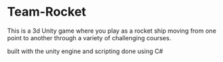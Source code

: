 # Team-Rocket


This is a 3d Unity game where you play as a rocket ship moving from one point to another through a variety of challenging courses.

built with the unity engine and scripting done using C#
